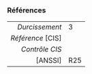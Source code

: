 ### Références

|                 |    |
|----------------:|:---|
|   *Durcissement*| 3 |
|*Référence* [CIS]|  |
|   *Contrôle CIS*|  |
|          [ANSSI]| R25 |
